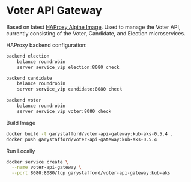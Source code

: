 # Voter API Gateway

Based on latest [HAProxy Alpine Image](https://hub.docker.com/_/haproxy/). Used to manage the Voter API, currently consisting of the Voter, Candidate, and Election microservices.

HAProxy backend configuration:

```bash
backend election
    balance roundrobin
    server service_vip election:8080 check

backend candidate
    balance roundrobin
    server service_vip candidate:8080 check

backend voter
    balance roundrobin
    server service_vip voter:8080 check
```

Build Image

```bash
docker build -t garystafford/voter-api-gateway:kub-aks-0.5.4 .
docker push garystafford/voter-api-gateway:kub-aks-0.5.4
```

Run Locally

```bash
docker service create \
  --name voter-api-gateway \
  --port 8080:8080/tcp garystafford/voter-api-gateway:kub-aks
```

